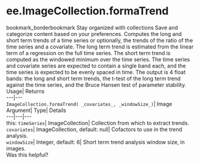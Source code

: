  
#  ee.ImageCollection.formaTrend 
bookmark_borderbookmark Stay organized with collections  Save and categorize content based on your preferences.
Computes the long and short term trends of a time series or optionally, the trends of the ratio of the time series and a covariate. The long term trend is estimated from the linear term of a regression on the full time series. The short term trend is computed as the windowed minimum over the time series. 
The time series and covariate series are expected to contain a single band each, and the time series is expected to be evenly spaced in time. The output is 4 float bands: the long and short term trends, the t-test of the long term trend against the time series, and the Bruce Hansen test of parameter stability.
Usage| Returns  
---|---  
`ImageCollection.formaTrend( _covariates_, _windowSize_)`| Image  
Argument| Type| Details  
---|---|---  
this: `timeSeries`| ImageCollection| Collection from which to extract trends.  
`covariates`| ImageCollection, default: null| Cofactors to use in the trend analysis.  
`windowSize`| Integer, default: 6| Short term trend analysis window size, in images.  
Was this helpful?
